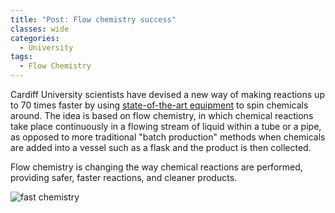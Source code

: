 ```yaml
---
title: "Post: Flow chemistry success"
classes: wide
categories:
  - University
tags:
  - Flow Chemistry
---
```


Cardiff University scientists have devised a new way of making reactions up to 70 times faster by using [state-of-the-art equipment](https://phys.org/news/2020-07-chemicals-faster-reactions.html) to spin chemicals around.
The idea is based on flow chemistry, in which chemical reactions take place continuously in a flowing stream of liquid within a tube or a pipe, as opposed to more traditional "batch production" methods when chemicals are added into a vessel such as a flask and the product is then collected.

Flow chemistry is changing the way chemical reactions are performed, providing safer, faster reactions, and cleaner products.

![fast chemistry](https://scx1.b-cdn.net/csz/news/800/2018/2-chemistry.jpg)

